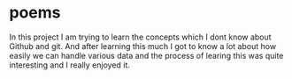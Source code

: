 # poems
In this project I am trying to learn the concepts which I dont know about Github and git. And after learning this much I got to know a lot about
how easily we can handle various data and the process of learing this was quite interesting and I really enjoyed it.
